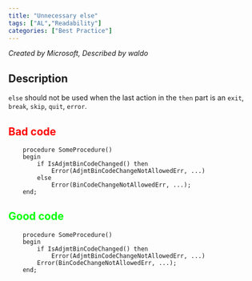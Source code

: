 ```yaml
---
title: "Unnecessary else"
tags: ["AL","Readability"]
categories: ["Best Practice"]
---
```


_Created by Microsoft, Described by waldo_

## Description

`else` should not be used when the last action in the `then` part is an `exit`, `break`, `skip`, `quit`, `error`. 

## <span style="color:red">Bad code</span>

```al
    procedure SomeProcedure()
    begin
        if IsAdjmtBinCodeChanged() then
            Error(AdjmtBinCodeChangeNotAllowedErr, ...)
        else
            Error(BinCodeChangeNotAllowedErr, ...);
    end;
```

## <span style="color:lime">Good code</span>

```al
    procedure SomeProcedure()
    begin
        if IsAdjmtBinCodeChanged() then
            Error(AdjmtBinCodeChangeNotAllowedErr, ...)
        Error(BinCodeChangeNotAllowedErr, ...);
    end;
```
